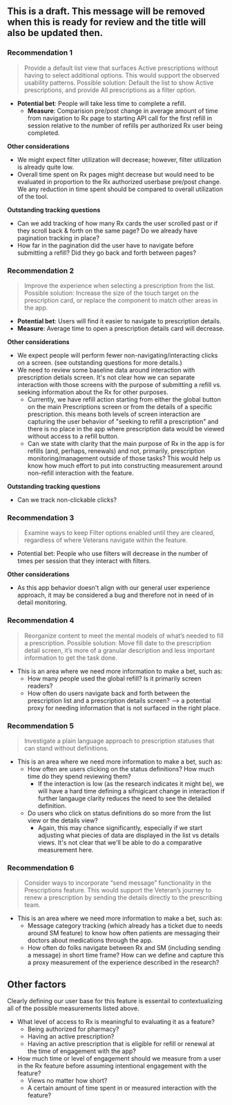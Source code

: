 ## This is a draft. This message will be removed when this is ready for review and the title will also be updated then.
### Recommendation 1
>Provide a default list view that surfaces Active prescriptions without having to select additional options. This would support the observed usability patterns. Possible solution: Default the list to show Active prescriptions, and provide All prescriptions as a filter option.
  * **Potential bet**: People will take less time to complete a refill.
    * **Measure**: Comparision pre/post change in average amount of time from navigation to Rx page to starting API call for the first refill in session relative to the number of refills per authorized Rx user being completed.
  
 **Other considerations**
* We might expect filter utilization will decrease; however, filter utilization is already quite low.
* Overall time spent on Rx pages might decrease but would need to be evaluated in proportion to the Rx authorized userbase pre/post change. We any reduction in time spent should be compared to overall utilization of the tool.
 
**Outstanding tracking questions**
* Can we add tracking of how many Rx cards the user scrolled past or if they scroll back & forth on the same page? Do we already have pagination tracking in place?
* How far in the pagination did the user have to navigate before submitting a refill? Did they go back and forth between pages?

### Recommendation 2
>Improve the experience when selecting a prescription from the list. Possible solution: Increase the size of the touch target on the prescription card, or replace the component to match other areas in the app.
* **Potential bet**: Users will find it easier to navigate to prescription details.
* **Measure**: Average time to open a prescription details card will decrease.

**Other considerations**
* We expect people will perform fewer non-navigating/interacting clicks on a screen. (see outstanding questions for more details.) 
* We need to review some baseline data around interaction with prescription detials screen. It's not clear how we can separate interaction with those screens with the purpose of submitting a refill vs. seeking information about the Rx for other purposes.
  * Currently, we have refill action starting from either the global button on the main Prescriptions screen or from the details of a specific prescription. this means both levels of screen interaction are capturing the user behavior of "seeking to refill a prescription" and there is no place in the app where prescription data would be viewed without access to a refill button. 
  * Can we state with clarity that the main purpose of Rx in the app is for refills (and, perhaps, renewals) and not, primarily, prescription monitoring/management outside of those tasks? This would help us know how much effort to put into constructing measurement around non-refill interaction with the feature. 

**Outstanding tracking questions**
* Can we track non-clickable clicks?

### Recommendation 3
>Examine ways to keep Filter options enabled until they are cleared, regardless of where Veterans navigate within the feature.
* Potential bet: People who use filters will decrease in the number of times per session that they interact with filters. 

**Other considerations**
* As this app behavior doesn't align with our general user experience approach, it may be considered a bug and therefore not in need of in detail monitoring.

### Recommendation 4
>Reorganize content to meet the mental models of what’s needed to fill a prescription. Possible solution: Move fill date to the prescription detail screen, it’s more of a granular description and less important information to get the task done.
* This is an area where we need more information to make a bet, such as:
  * How many people used the global refill? Is it primarily screen readers?
  * How often do users navigate back and forth between the prescription list and a prescription details screen? --> a potential proxy for needing information that is not surfaced in the right place.

### Recommendation 5
>Investigate a plain language approach to prescription statuses that can stand without definitions.
* This is an area where we need more information to make a bet, such as:
  * How often are users clicking on the status definitions? How much time do they spend reviewing them?
    * If the interaction is low (as the research indicates it might be), we will have a hard time defining a sifnigicant change in interaction if further langauge clarity reduces the need to see the detailed definition. 
  * Do users who click on status definitions do so more from the list view or the details view?
    * Again, this may chance significantly, especially if we start adjusting what piecies of data are displayed in the list vs details views. It's not clear that we'll be able to do a comparative measurement here. 

### Recommendation 6
>Consider ways to incorporate “send message” functionality in the Prescriptions feature. This would support the Veteran’s journey to renew a prescription by sending the details directly to the prescribing team.
* This is an area where we need more information to make a bet, such as:
  * Message category tracking (which already has a ticket due to needs around SM feature) to know how often patients are messaging their doctors about medications through the app.
  * How often do folks navigate between Rx and SM (including sending a message) in short time frame? How can we define and capture this a proxy measurement of the experience described in the research?
 
## Other factors
Clearly defining our user base for this feature is essentail to contextualizing all of the possible measurements listed above.
* What level of access to Rx is meaningful to evaluating it as a feature? 
  * Being authorized for pharmacy? 
  * Having an active prescription? 
  * Having an active prescription that is eligible for refill or renewal at the time of engagement with the app?
* How much time or level of engagement should we measure from a user in the Rx feature before assuming intentional engagement with the feature?
  * Views no matter how short?
  * A certain amount of time spent in or measured interaction with the feature?
